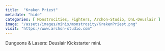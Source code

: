 ```yaml
---
title:  "Kraken Priest"
metadate: "hide"
categories: [ Monstrocities, Fighters, Archon-Studio, DnL-Deuslair ]
image: "/assets/images/minis/monstrosity/KrakenPriest.png"
visit: "https://www.archon-studio.com"
---
```

Dungeons & Lasers: Deuslair Kickstarter mini.